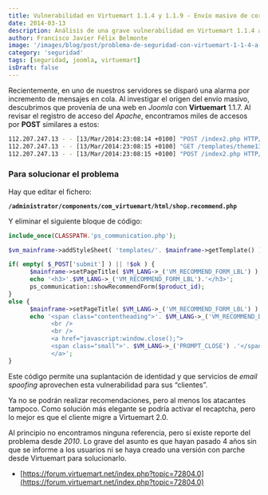 ```yaml
---
title: Vulnerabilidad en Virtuemart 1.1.4 y 1.1.9 - Envío masivo de correos
date: 2014-03-13
description: Análisis de una grave vulnerabilidad en Virtuemart 1.1.4 a 1.1.9 que permite el envío masivo de correos, incluyendo detalles técnicos, solución propuesta y recomendaciones para mitigar el problema.
author: Francisco Javier Félix Belmonte
image: '/images/blog/post/problema-de-seguridad-con-virtuemart-1-1-4-a-1-1-9-de-envio-masivo-de-correo.webp'
category: 'seguridad'
tags: [seguridad, joomla, virtuemart]
isDraft: false
---
```


Recientemente, en uno de nuestros servidores se disparó una alarma por incremento de mensajes en cola. Al investigar el origen del envío masivo, descubrimos que provenía de una web en _Joomla_ con **Virtuemart** 1.1.7. Al revisar el registro de acceso del _Apache_, encontramos miles de accesos por **POST** similares a estos:

```bash
112.207.247.13 - - [13/Mar/2014:23:08:14 +0100] "POST /index2.php HTTP/1.1" 200 1731 "http://xxxxx.xxxxx.com/index2.php?page=shop.recommend&product_id=283&pop=1&tmpl=component&option=com_virtuemart&Itemid=2" "Mozilla/4.0 (compatible; MSIE 7.0; Windows NT 6.1; Trident/4.0; iOpus-Web-Automation; SLCC2; .NET CLR 2.0.50727; .NET CLR 3.5.30729; .NET CLR 3.0.30729; Media Center PC 6.0)"
112.207.247.13 - - [13/Mar/2014:23:08:15 +0100] "GET /templates/theme137 HTTP/1.1" 301 325 "http://xxxxx.xxxxx.com/index2.php" "Mozilla/4.0 (compatible; MSIE 7.0; Windows NT 6.1; Trident/4.0; iOpus-Web-Automation; SLCC2; .NET CLR 2.0.50727; .NET CLR 3.5.30729; .NET CLR 3.0.30729; Media Center PC 6.0)"
112.207.247.13 - - [13/Mar/2014:23:08:15 +0100] "POST /index2.php HTTP/1.1" 200 1750 "http://xxxxx.xxxxx.com/index2.php?page=shop.recommend&product_id=283&pop=1&tmpl=component&option=com_virtuemart&Itemid=2" "Mozilla/4.0 (compatible; MSIE 7.0; Windows NT 6.1; Trident/4.0; iOpus-Web-Automation; SLCC2; .NET CLR 2.0.50727; .NET CLR 3.5.30729; .NET CLR 3.0.30729; Media Center PC 6.0)"
```

### Para solucionar el problema

Hay que editar el fichero:

**`/administrator/components/com_virtuemart/html/shop.recommend.php`**

Y eliminar el siguiente bloque de código:

```php
include_once(CLASSPATH.'ps_communication.php');

$vm_mainframe->addStyleSheet( 'templates/'. $mainframe->getTemplate() );

if( empty( $_POST['submit'] ) || !$ok ) {
      $mainframe->setPageTitle( $VM_LANG->_('VM_RECOMMEND_FORM_LBL') );
      echo '<h3>'.$VM_LANG->_('VM_RECOMMEND_FORM_LBL').'</h3>';
      ps_communication::showRecommendForm($product_id);
}
else {
      $mainframe->setPageTitle( $VM_LANG->_('VM_RECOMMEND_FORM_LBL') );
      echo '<span class="contentheading">'. $VM_LANG->_('VM_RECOMMEND_DONE').' '. shopMakeHtmlSafe(vmGet($_POST,'recipient_mail')).'</span> <br />
            <br />
            <br />
            <a href="javascript:window.close();">
            <span class="small">'. $VM_LANG->_('PROMPT_CLOSE') .'</span>
            </a>';
}
```

Este código permite una suplantación de identidad y que servicios de _email spoofing_ aprovechen esta vulnerabilidad para sus “clientes”.

Ya no se podrán realizar recomendaciones, pero al menos los atacantes tampoco.
Como solución más elegante se podría activar el recaptcha, pero lo mejor es que el cliente migre a Virtuemart 2.0.

Al principio no encontramos ninguna referencia, pero sí existe reporte del problema desde _2010_.
Lo grave del asunto es que hayan pasado 4 años sin que se informe a los usuarios ni se haya creado una versión con parche desde Virtuemart para solucionarlo.

- [https://forum.virtuemart.net/index.php?topic=72804.0](https://forum.virtuemart.net/index.php?topic=72804.0)
